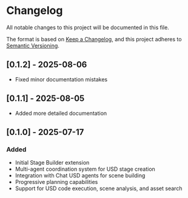 # Changelog

All notable changes to this project will be documented in this file.

The format is based on [Keep a Changelog](https://keepachangelog.com/en/1.0.0/),
and this project adheres to [Semantic Versioning](https://semver.org/spec/v2.0.0.html).

## [0.1.2] - 2025-08-06
- Fixed minor documentation mistakes

## [0.1.1] - 2025-08-05
- Added more detailed documentation

## [0.1.0] - 2025-07-17

### Added
- Initial Stage Builder extension
- Multi-agent coordination system for USD stage creation
- Integration with Chat USD agents for scene building
- Progressive planning capabilities
- Support for USD code execution, scene analysis, and asset search